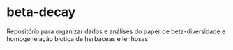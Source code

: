 # beta-decay
Repositório para organizar dados e análises do paper de beta-diversidade e homogeneiação biotica de herbáceas e lenhosas
